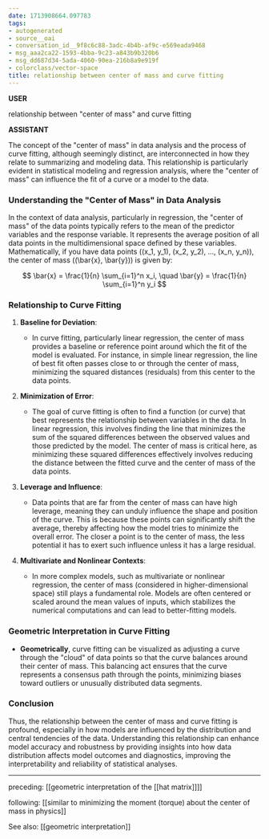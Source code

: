 ```yaml
---
date: 1713908664.097783
tags:
- autogenerated
- source__oai
- conversation_id__9f8c6c88-3adc-4b4b-af9c-e569eada9468
- msg_aaa2ca22-1593-4bba-9c23-a843b9b320b6
- msg_dd687d34-5ada-4060-90ea-216b8a9e919f
- colorclass/vector-space
title: relationship between center of mass and curve fitting
---
```


**USER**

relationship between "center of mass" and curve fitting


**ASSISTANT**

The concept of the "center of mass" in data analysis and the process of curve fitting, although seemingly distinct, are interconnected in how they relate to summarizing and modeling data. This relationship is particularly evident in statistical modeling and regression analysis, where the "center of mass" can influence the fit of a curve or a model to the data.

### Understanding the "Center of Mass" in Data Analysis

In the context of data analysis, particularly in regression, the "center of mass" of the data points typically refers to the mean of the predictor variables and the response variable. It represents the average position of all data points in the multidimensional space defined by these variables. Mathematically, if you have data points \((x_1, y_1), (x_2, y_2), ..., (x_n, y_n)\), the center of mass \((\bar{x}, \bar{y})\) is given by:

$$
\bar{x} = \frac{1}{n} \sum_{i=1}^n x_i, \quad \bar{y} = \frac{1}{n} \sum_{i=1}^n y_i
$$

### Relationship to Curve Fitting

1. **Baseline for Deviation**:
   - In curve fitting, particularly linear regression, the center of mass provides a baseline or reference point around which the fit of the model is evaluated. For instance, in simple linear regression, the line of best fit often passes close to or through the center of mass, minimizing the squared distances (residuals) from this center to the data points.

2. **Minimization of Error**:
   - The goal of curve fitting is often to find a function (or curve) that best represents the relationship between variables in the data. In linear regression, this involves finding the line that minimizes the sum of the squared differences between the observed values and those predicted by the model. The center of mass is critical here, as minimizing these squared differences effectively involves reducing the distance between the fitted curve and the center of mass of the data points.

3. **Leverage and Influence**:
   - Data points that are far from the center of mass can have high leverage, meaning they can unduly influence the shape and position of the curve. This is because these points can significantly shift the average, thereby affecting how the model tries to minimize the overall error. The closer a point is to the center of mass, the less potential it has to exert such influence unless it has a large residual.

4. **Multivariate and Nonlinear Contexts**:
   - In more complex models, such as multivariate or nonlinear regression, the center of mass (considered in higher-dimensional space) still plays a fundamental role. Models are often centered or scaled around the mean values of inputs, which stabilizes the numerical computations and can lead to better-fitting models.

### Geometric Interpretation in Curve Fitting

- **Geometrically**, curve fitting can be visualized as adjusting a curve through the "cloud" of data points so that the curve balances around their center of mass. This balancing act ensures that the curve represents a consensus path through the points, minimizing biases toward outliers or unusually distributed data segments.

### Conclusion

Thus, the relationship between the center of mass and curve fitting is profound, especially in how models are influenced by the distribution and central tendencies of the data. Understanding this relationship can enhance model accuracy and robustness by providing insights into how data distribution affects model outcomes and diagnostics, improving the interpretability and reliability of statistical analyses.


---

preceding: [[geometric interpretation of the [[hat matrix]]]]  


following: [[similar to minimizing the moment (torque) about the center of mass in physics]]

See also: [[geometric interpretation]]